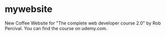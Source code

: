 # mywebsite
New Coffee Website for "The complete web developer course 2.0" by Rob Percival.  You can find the course on udemy.com.
